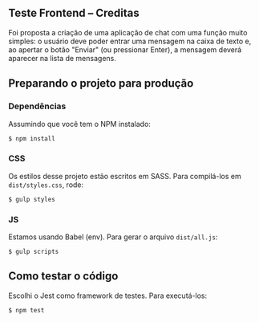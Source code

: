 ## Teste Frontend – Creditas
Foi proposta a criação de uma aplicação de chat com uma função muito simples: o usuário deve poder entrar uma mensagem na caixa de texto e, ao apertar o botão "Enviar" (ou pressionar Enter), a mensagem deverá aparecer na lista de mensagens.

## Preparando o projeto para produção

### Dependências
Assumindo que você tem o NPM instalado: 

	$ npm install

### CSS
Os estilos desse projeto estão escritos em SASS. Para compilá-los em `dist/styles.css`, rode:

	$ gulp styles
  
### JS
Estamos usando Babel (env). Para gerar o arquivo `dist/all.js`:

	$ gulp scripts
  
## Como testar o código
Escolhi o Jest como framework de testes. Para executá-los:

	$ npm test
